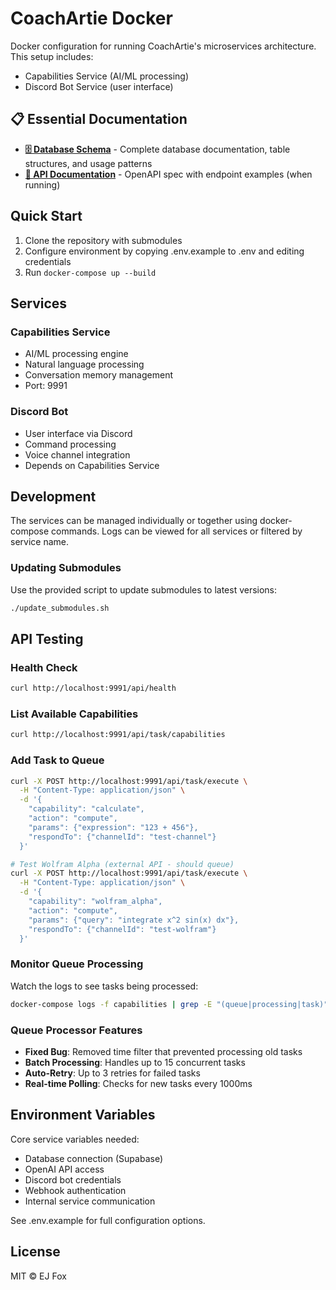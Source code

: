 # CoachArtie Docker

Docker configuration for running CoachArtie's microservices architecture. This setup includes:
- Capabilities Service (AI/ML processing)
- Discord Bot Service (user interface)

## 📋 Essential Documentation

- **[🗄️ Database Schema](./database/README.md)** - Complete database documentation, table structures, and usage patterns
- **[🔧 API Documentation](http://localhost:9991/openapi.yaml)** - OpenAPI spec with endpoint examples (when running)

## Quick Start

1. Clone the repository with submodules
2. Configure environment by copying .env.example to .env and editing credentials
3. Run `docker-compose up --build`

## Services

### Capabilities Service
- AI/ML processing engine
- Natural language processing
- Conversation memory management
- Port: 9991

### Discord Bot
- User interface via Discord
- Command processing
- Voice channel integration
- Depends on Capabilities Service

## Development

The services can be managed individually or together using docker-compose commands. Logs can be viewed for all services or filtered by service name.

### Updating Submodules

Use the provided script to update submodules to latest versions:
```bash
./update_submodules.sh
```

## API Testing

### Health Check
```bash
curl http://localhost:9991/api/health
```

### List Available Capabilities
```bash
curl http://localhost:9991/api/task/capabilities
```

### Add Task to Queue
```bash
curl -X POST http://localhost:9991/api/task/execute \
  -H "Content-Type: application/json" \
  -d '{
    "capability": "calculate", 
    "action": "compute",
    "params": {"expression": "123 + 456"}, 
    "respondTo": {"channelId": "test-channel"}
  }'

# Test Wolfram Alpha (external API - should queue)
curl -X POST http://localhost:9991/api/task/execute \
  -H "Content-Type: application/json" \
  -d '{
    "capability": "wolfram_alpha", 
    "action": "compute",
    "params": {"query": "integrate x^2 sin(x) dx"}, 
    "respondTo": {"channelId": "test-wolfram"}
  }'
```

### Monitor Queue Processing
Watch the logs to see tasks being processed:
```bash
docker-compose logs -f capabilities | grep -E "(queue|processing|task)"
```

### Queue Processor Features
- **Fixed Bug**: Removed time filter that prevented processing old tasks
- **Batch Processing**: Handles up to 15 concurrent tasks
- **Auto-Retry**: Up to 3 retries for failed tasks  
- **Real-time Polling**: Checks for new tasks every 1000ms

## Environment Variables

Core service variables needed:
- Database connection (Supabase)
- OpenAI API access
- Discord bot credentials
- Webhook authentication
- Internal service communication

See .env.example for full configuration options.

## License

MIT © EJ Fox
